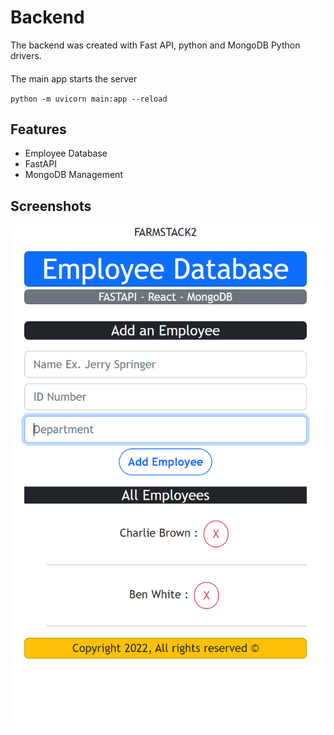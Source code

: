 
# Backend

The backend was created with Fast API, python and MongoDB Python drivers.
####
The main app starts the server

`python -m uvicorn main:app --reload`


## Features

- Employee Database
- FastAPI
- MongoDB Management

## Screenshots

![Interface](/frontend/src/FarmStack.png)

